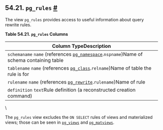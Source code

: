 ## 54.21. `pg_rules` [#](#VIEW-PG-RULES)

The view `pg_rules` provides access to useful information about query rewrite rules.

**Table 54.21. `pg_rules` Columns**

| Column TypeDescription                                                                                                                      |
| ------------------------------------------------------------------------------------------------------------------------------------------- |
| `schemaname` `name` (references [`pg_namespace`](catalog-pg-namespace "53.32. pg_namespace").`nspname`)Name of schema containing table |
| `tablename` `name` (references [`pg_class`](catalog-pg-class "53.11. pg_class").`relname`)Name of table the rule is for                |
| `rulename` `name` (references [`pg_rewrite`](catalog-pg-rewrite "53.45. pg_rewrite").`rulename`)Name of rule                           |
| `definition` `text`Rule definition (a reconstructed creation command)                                                                       |

\

The `pg_rules` view excludes the `ON SELECT` rules of views and materialized views; those can be seen in [`pg_views`](view-pg-views "54.35. pg_views") and [`pg_matviews`](view-pg-matviews "54.13. pg_matviews").